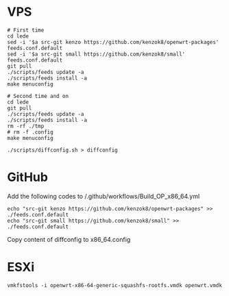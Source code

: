 # VPS

``` shell
# First time
cd lede
sed -i '$a src-git kenzo https://github.com/kenzok8/openwrt-packages' feeds.conf.default
sed -i '$a src-git small https://github.com/kenzok8/small' feeds.conf.default
git pull
./scripts/feeds update -a
./scripts/feeds install -a
make menuconfig
```

``` shell
# Second time and on
cd lede
git pull
./scripts/feeds update -a
./scripts/feeds install -a
rm -rf ./tmp
# rm -f .config
make menuconfig
```

``` shell
./scripts/diffconfig.sh > diffconfig
```

# GitHub

Add the following codes to /.github/workflows/Build_OP_x86_64.yml

``` shell
echo "src-git kenzo https://github.com/kenzok8/openwrt-packages" >> ./feeds.conf.default
echo "src-git small https://github.com/kenzok8/small" >> ./feeds.conf.default
```

Copy content of diffconfig to x86_64.config

# ESXi

``` shell
vmkfstools -i openwrt-x86-64-generic-squashfs-rootfs.vmdk openwrt.vmdk
```
